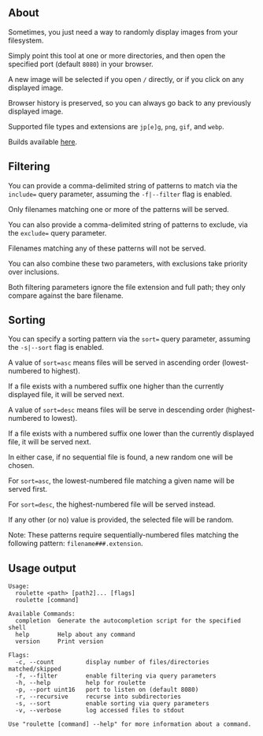 ## About

Sometimes, you just need a way to randomly display images from your filesystem.

Simply point this tool at one or more directories, and then open the specified port (default `8080`) in your browser.

A new image will be selected if you open `/` directly, or if you click on any displayed image.

Browser history is preserved, so you can always go back to any previously displayed image.

Supported file types and extensions are `jp[e]g`, `png`, `gif`, and `webp`.

Builds available [here](https://cdn.seedno.de/builds/roulette).

## Filtering

You can provide a comma-delimited string of patterns to match via the `include=` query parameter, assuming the `-f|--filter` flag is enabled.

Only filenames matching one or more of the patterns will be served.

You can also provide a comma-delimited string of patterns to exclude, via the `exclude=` query parameter.

Filenames matching any of these patterns will not be served.

You can also combine these two parameters, with exclusions take priority over inclusions.

Both filtering parameters ignore the file extension and full path; they only compare against the bare filename.

## Sorting

You can specify a sorting pattern via the `sort=` query parameter, assuming the `-s|--sort` flag is enabled.

A value of `sort=asc` means files will be served in ascending order (lowest-numbered to highest).

If a file exists with a numbered suffix one higher than the currently displayed file, it will be served next.

A value of `sort=desc` means files will be serve in descending order (highest-numbered to lowest).

If a file exists with a numbered suffix one lower than the currently displayed file, it will be served next.

In either case, if no sequential file is found, a new random one will be chosen.

For `sort=asc`, the lowest-numbered file matching a given name will be served first.

For `sort=desc`, the highest-numbered file will be served instead.

If any other (or no) value is provided, the selected file will be random.

Note: These patterns require sequentially-numbered files matching the following pattern: `filename###.extension`.

## Usage output
```
Usage:
  roulette <path> [path2]... [flags]
  roulette [command]

Available Commands:
  completion  Generate the autocompletion script for the specified shell
  help        Help about any command
  version     Print version

Flags:
  -c, --count         display number of files/directories matched/skipped
  -f, --filter        enable filtering via query parameters
  -h, --help          help for roulette
  -p, --port uint16   port to listen on (default 8080)
  -r, --recursive     recurse into subdirectories
  -s, --sort          enable sorting via query parameters
  -v, --verbose       log accessed files to stdout

Use "roulette [command] --help" for more information about a command.
```
